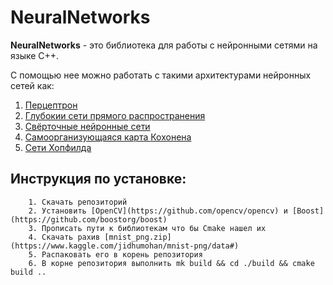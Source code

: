NeuralNetworks
=====================
**NeuralNetworks** - это библиотека для работы с нейронными сетями на языке C++.

С помощью нее можно работать с такими архитектурами нейронных сетей как: 
1. [Перцептрон](https://ru.wikipedia.org/wiki/%D0%9F%D0%B5%D1%80%D1%86%D0%B5%D0%BF%D1%82%D1%80%D0%BE%D0%BD)
2. [Глубокии сети прямого распространения](https://neuralnet.info/chapter/%D0%BE%D1%81%D0%BD%D0%BE%D0%B2%D1%8B-%D0%B8%D0%BD%D1%81/)
3. [Свёрточные нейронные сети](https://ru.wikipedia.org/wiki/%D0%A1%D0%B2%D1%91%D1%80%D1%82%D0%BE%D1%87%D0%BD%D0%B0%D1%8F_%D0%BD%D0%B5%D0%B9%D1%80%D0%BE%D0%BD%D0%BD%D0%B0%D1%8F_%D1%81%D0%B5%D1%82%D1%8C)
4. [Самоорганизующаяся карта Кохонена](https://ru.wikipedia.org/wiki/%D0%A1%D0%B0%D0%BC%D0%BE%D0%BE%D1%80%D0%B3%D0%B0%D0%BD%D0%B8%D0%B7%D1%83%D1%8E%D1%89%D0%B0%D1%8F%D1%81%D1%8F_%D0%BA%D0%B0%D1%80%D1%82%D0%B0_%D0%9A%D0%BE%D1%85%D0%BE%D0%BD%D0%B5%D0%BD%D0%B0)
5. [Сети Хопфилда](https://ru.wikipedia.org/wiki/%D0%9D%D0%B5%D0%B9%D1%80%D0%BE%D0%BD%D0%BD%D0%B0%D1%8F_%D1%81%D0%B5%D1%82%D1%8C_%D0%A5%D0%BE%D0%BF%D1%84%D0%B8%D0%BB%D0%B4%D0%B0)

Инструкция по установке:
----------------------
        1. Скачать репозиторий
        2. Установить [OpenCV](https://github.com/opencv/opencv) и [Boost](https://github.com/boostorg/boost)
        3. Прописать пути к библиотекам что бы Cmake нашел их
        4. Скачать рахив [mnist_png.zip](https://www.kaggle.com/jidhumohan/mnist-png/data#)
        5. Распаковать его в корень репозитория
        6. В корне репозитория выполнить mk build && cd ./build && cmake build ..
